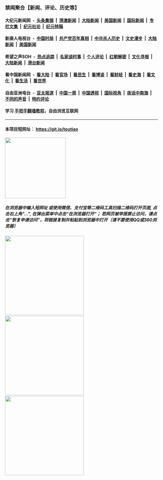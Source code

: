 ### 禁闻聚合【新闻、评论、历史等】

#### 大纪元新闻网 &nbsp;-&nbsp; [头条集锦](indexes/E头条集锦.md?t=03141831) &nbsp;|&nbsp; [港澳新闻](indexes/E港澳新闻.md?t=03141831)  &nbsp;|&nbsp; [大陆新闻](indexes/E大陆新闻.md?t=03141831) &nbsp;|&nbsp; [美国新闻](indexes/E美国新闻.md?t=03141831) &nbsp;|&nbsp; [国际新闻](indexes/E国际新闻.md?t=03141831) &nbsp;|&nbsp; [专栏文集](indexes/E专栏文集.md?t=03141831) &nbsp;|&nbsp; [纪元社论](indexes/E纪元社论.md?t=03141831) &nbsp;|&nbsp; [纪元特稿](indexes/E纪元特稿.md?t=03141831) 

#### 新唐人电视台 &nbsp;-&nbsp; [中国时局](indexes/N中国时局.md?t=03141831) &nbsp;|&nbsp; [共产党百年真相](indexes/N共产党百年真相.md?t=03141831) &nbsp;|&nbsp; [中共杀人历史](indexes/N中共杀人历史.md?t=03141831) &nbsp;|&nbsp; [文史漫步](indexes/N文史漫步.md?t=03141831) &nbsp;|&nbsp; [大陆新闻](indexes/N大陆新闻.md?t=03141831) &nbsp;|&nbsp; [美国新闻](indexes/N美国新闻.md?t=03141831)

#### 希望之声SOH &nbsp;-&nbsp; [热点追踪](indexes/H热点追踪.md?t=03141831) &nbsp;|&nbsp; [名家谈时事](indexes/H名家谈时事.md?t=03141831) &nbsp;|&nbsp; [个人评论](indexes/H个人评论.md?t=03141831)  &nbsp;|&nbsp; [红朝解密](indexes/H红朝解密.md?t=03141831) &nbsp;|&nbsp; [文化寻根](indexes/H文化寻根.md?t=03141831) &nbsp;|&nbsp; [大陆新闻](indexes/H大陆新闻.md?t=03141831) &nbsp;|&nbsp; [港台新闻](indexes/H港台新闻.md?t=03141831)

#### 看中国新闻网 &nbsp;-&nbsp; [看大陆](indexes/S看大陆.md?t=03141831) &nbsp;|&nbsp; [看官场](indexes/S看官场.md?t=03141831) &nbsp;|&nbsp; [看民生](indexes/S看民生.md?t=03141831)  &nbsp;|&nbsp; [看博谈](indexes/S看博谈.md?t=03141831) &nbsp;|&nbsp; [看财经](indexes/S看财经.md?t=03141831) &nbsp;|&nbsp; [看史海](indexes/S看史海.md?t=03141831) &nbsp;|&nbsp; [看文化](indexes/S看文化.md?t=03141831) &nbsp;|&nbsp; [看生活](indexes/S看生活.md?t=03141831) &nbsp;|&nbsp; [看世界](indexes/S看世界.md?t=03141831)

#### 自由亚洲电台 &nbsp;-&nbsp; [亚太报道](indexes/R亚太报道.md?t=03141831) &nbsp;|&nbsp; [中国一周](indexes/R中国一周.md?t=03141831) &nbsp;|&nbsp; [中国透视](indexes/R中国透视.md?t=03141831)  &nbsp;|&nbsp; [国际视角](indexes/R国际视角.md?t=03141831) &nbsp;|&nbsp; [夜话中南海](indexes/R夜话中南海.md?t=03141831) &nbsp;|&nbsp; [不同的声音](indexes/R不同的声音.md?t=03141831) &nbsp;|&nbsp; [特约评论](indexes/R特约评论.md?t=03141831)

#### 学习 [手把手翻墙教程](https://github.com/gfw-breaker/guides/wiki)，自由浏览互联网

----

#### 本项目短网址： https://git.io/toutiao
<img src="https://raw.githubusercontent.com/gfw-breaker/banned-news/master/scripts/img/qr.png" width="200px"/>  

##### 在浏览器中输入短网址 或使用微信、支付宝等二维码工具扫描二维码打开页面, 点击右上角"...", 在弹出菜单中点击“在浏览器打开”； 若网页被举报禁止访问，请点击“恢复申请访问”，将链接复制并粘贴到浏览器中打开（请不要使用QQ或360浏览器）

<img src="https://raw.githubusercontent.com/gfw-breaker/banned-news/master/scripts/img/1.png" width="260px"/> &nbsp; <img src="https://raw.githubusercontent.com/gfw-breaker/banned-news/master/scripts/img/2.png" width="260px"/> &nbsp; <img src="https://raw.githubusercontent.com/gfw-breaker/banned-news/master/scripts/img/3.png" width="260px"/>

